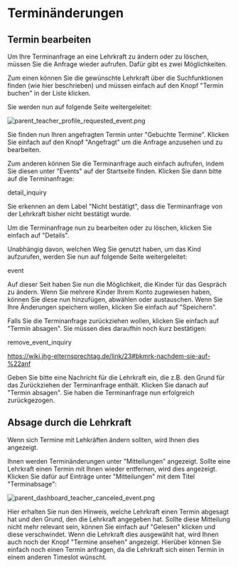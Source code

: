 # Terminänderungen

## Termin bearbeiten

Um Ihre Terminanfrage an eine Lehrkraft zu ändern oder zu löschen, müssen Sie die Anfrage wieder aufrufen. Dafür gibt es zwei Möglichkeiten.

Zum einen können Sie die gewünschte Lehrkraft über die Suchfunktionen finden (wie hier beschrieben) und müssen einfach auf den Knopf "Termin buchen" in der Liste klicken.

Sie werden nun auf folgende Seite weitergeleitet:

![parent_teacher_profile_requested_event.png](parent_teacher_profile_requested_event.png)

Sie finden nun Ihren angefragten Termin unter "Gebuchte Termine". Klicken Sie einfach auf den Knopf "Angefragt" um die Anfrage anzusehen und zu bearbeiten.

Zum anderen können Sie die Terminanfrage auch einfach aufrufen, indem Sie diesen unter "Events" auf der Startseite finden. Klicken Sie dann bitte auf die Terminanfrage:

detail_inquiry

Sie erkennen an dem Label "Nicht bestätigt", dass die Terminanfrage von der Lehrkraft bisher nicht bestätigt wurde.

Um die Terminanfrage nun zu bearbeiten oder zu löschen, klicken Sie einfach auf "Details".

Unabhängig davon, welchen Weg Sie genutzt haben, um das Kind aufzurufen, werden Sie nun auf folgende Seite weitergeleitet:

event

Auf dieser Seit haben Sie nun die Möglichkeit, die Kinder für das Gespräch zu ändern. Wenn Sie mehrere Kinder Ihrem Konto zugewiesen haben, können Sie diese nun hinzufügen, abwählen oder austauschen. Wenn Sie Ihre Änderungen speichern wollen, klicken Sie einfach auf "Speichern".

Falls Sie die Terminanfrage zurückziehen wollen, klicken Sie einfach auf "Termin absagen". Sie müssen dies daraufhin noch kurz bestätigen:

remove_event_inquiry

https://wiki.jhg-elternsprechtag.de/link/23#bkmrk-nachdem-sie-auf-%22anf

Geben Sie bitte eine Nachricht für die Lehrkraft ein, die z.B. den Grund für das Zurückziehen der Terminanfrage enthält. Klicken Sie danach auf "Termin absagen". Sie haben die Terminanfrage nun erfolgreich zurückgezogen.

## Absage durch die Lehrkraft
Wenn sich Termine mit Lehkräften ändern sollten, wird Ihnen dies angezeigt.

Ihnen werden Terminänderungen unter "Mitteilungen" angezeigt. Sollte eine Lehrkraft einen Termin mit Ihnen wieder entfernen, wird dies angezeigt. Klicken Sie dafür auf Einträge unter "Mitteilungen" mit dem Titel "Terminabsage":

![parent_dashboard_teacher_canceled_event.png](parent_dashboard_teacher_canceled_event.png)

Hier erhalten Sie nun den Hinweis, welche Lehrkraft einen Termin abgesagt hat und den Grund, den die Lehrkraft angegeben hat. Sollte diese Mitteilung nicht mehr relevant sein, können Sie einfach auf "Gelesen" klicken und diese verschwindet. Wenn die Lehrkraft dies ausgewählt hat, wird Ihnen auch noch der Knopf "Termine ansehen" angezeigt. Hierüber können Sie einfach noch einen Termin anfragen, da die Lehrkraft sich einen Termin in einem anderen Timeslot wünscht.
